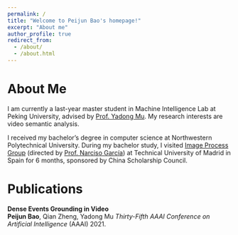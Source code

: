 ```yaml
---
permalink: /
title: "Welcome to Peijun Bao's homepage!"
excerpt: "About me"
author_profile: true
redirect_from: 
  - /about/
  - /about.html
---
```


About Me
======
I am  currently a last-year master student in Machine Intelligence Lab at Peking University, advised by [Prof. Yadong Mu](http://www.muyadong.com/). My research interests are video semantic analysis.

I received my bachelor’s degree in computer science at Northwestern Polytechnical University. During my bachelor study, I visited [Image Process Group](https://www.gti.ssr.upm.es/) (directed by [Prof. Narciso García](https://www.gti.ssr.upm.es/narciso-garcia)) at Technical University of Madrid in Spain for 6 months, sponsored by China Scholarship Council.

Publications
======
<strong>Dense Events Grounding in Video</strong>  
<strong>Peijun Bao</strong>, Qian Zheng, Yadong Mu
<i>Thirty-Fifth AAAI Conference on Artificial Intelligence</i> (AAAI) 2021.
